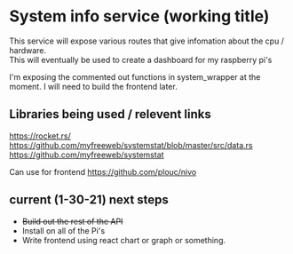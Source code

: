 # System info service (working title)

This service will expose various routes that give infomation about the cpu / hardware.  
This will eventually be used to create a dashboard for my raspberry pi's

I'm exposing the commented out functions in system_wrapper at the moment.  I will need to build the frontend later.

## Libraries being used / relevent links
 https://rocket.rs/  
 https://github.com/myfreeweb/systemstat/blob/master/src/data.rs  
 https://github.com/myfreeweb/systemstat  

Can use for frontend
https://github.com/plouc/nivo

 ## current (1-30-21) next steps
* ~~Build out the rest of the API~~
 * Install on all of the Pi's
 * Write frontend using react chart or graph or something.  
